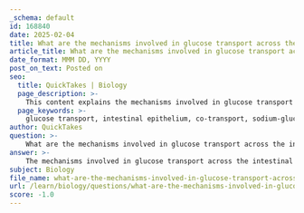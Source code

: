```yaml
---
_schema: default
id: 168840
date: 2025-02-04
title: What are the mechanisms involved in glucose transport across the intestinal epithelium?
article_title: What are the mechanisms involved in glucose transport across the intestinal epithelium?
date_format: MMM DD, YYYY
post_on_text: Posted on
seo:
  title: QuickTakes | Biology
  page_description: >-
    This content explains the mechanisms involved in glucose transport across the intestinal epithelium, focusing on co-transport with sodium ions, facilitated diffusion through glucose transporters, and the role of specialized epithelial cells in nutrient absorption.
  page_keywords: >-
    glucose transport, intestinal epithelium, co-transport, sodium-glucose co-transporters, SGLT1, facilitated diffusion, GLUT2, sodium-potassium pump, epithelial cells, nutrient absorption, energy requirements, concentration gradient, ATP, transport proteins, microvilli
author: QuickTakes
question: >-
    What are the mechanisms involved in glucose transport across the intestinal epithelium?
answer: >-
    The mechanisms involved in glucose transport across the intestinal epithelium primarily include co-transport with sodium ions, facilitated diffusion, and the role of specific transport proteins. Here’s a detailed breakdown of these processes:\n\n1. **Co-Transport Mechanism**:\n   - Glucose absorption occurs mainly in the small intestine through sodium-glucose co-transporters (SGLT1). This transporter utilizes the sodium gradient established by the sodium-potassium pump (Na+/K+ ATPase) to facilitate the uptake of glucose from the intestinal lumen into the epithelial cells.\n   - The sodium-potassium pump actively transports sodium ions out of the epithelial cells and potassium ions into the cells, creating a low concentration of sodium inside the cell compared to the intestinal lumen. This gradient allows sodium ions to flow back into the cell along with glucose, effectively co-transporting both substances into the epithelial cells.\n\n2. **Facilitated Diffusion**:\n   - Once glucose is inside the epithelial cells, it needs to enter the bloodstream. This is achieved through facilitated diffusion via glucose transporter proteins, primarily GLUT2. These transporters allow glucose to move down its concentration gradient from the epithelial cells into the interstitial fluid and subsequently into the bloodstream.\n\n3. **Role of Epithelial Cells**:\n   - Epithelial cells lining the small intestine are specialized for nutrient absorption. They possess microvilli that increase the surface area for absorption and contain various transport proteins, including SGLT1 and GLUT2, which are crucial for glucose uptake.\n\n4. **Energy Requirements**:\n   - The sodium-potassium pump, which is essential for maintaining the sodium gradient, requires ATP for its function. Epithelial cells have a high number of mitochondria to meet the energy demands of this active transport process, ensuring that glucose and other nutrients can be efficiently absorbed.\n\n5. **Concentration Gradient**:\n   - The concentration gradient established by the sodium-potassium pump is vital for the co-transport mechanism. It allows sodium ions to flow into the epithelial cells, driving the uptake of glucose against its concentration gradient.\n\nIn summary, glucose transport across the intestinal epithelium involves a combination of active and passive transport mechanisms, primarily facilitated by sodium-glucose co-transporters and glucose transporters, supported by the energy provided by ATP through mitochondrial activity. This efficient transport system ensures that glucose is readily available for energy production in the body.
subject: Biology
file_name: what-are-the-mechanisms-involved-in-glucose-transport-across-the-intestinal-epithelium.md
url: /learn/biology/questions/what-are-the-mechanisms-involved-in-glucose-transport-across-the-intestinal-epithelium
score: -1.0
---
```


&nbsp;